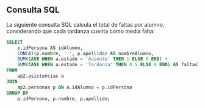 ## Consulta SQL

La siguiente consulta SQL calcula el total de faltas por alumno, considerando que cada tardanza cuenta como media falta:

```sql
SELECT
    p.idPersona AS idAlumno,
    CONCAT(p.nombre, ' ', p.apellido) AS nombreAlumno,
    SUM(CASE WHEN a.estado = 'Ausente' THEN 1 ELSE 0 END) +
    SUM(CASE WHEN a.estado = 'Tardanza' THEN 0.5 ELSE 0 END) AS faltasTotales
FROM
    ap2.asistencias a
JOIN
    ap2.personas p ON a.idAlumno = p.idPersona
GROUP BY
    p.idPersona, p.nombre, p.apellido;